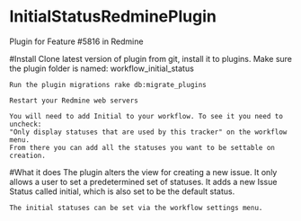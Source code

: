 # InitialStatusRedminePlugin
Plugin for Feature #5816 in Redmine



#Install
    Clone latest version of plugin from git, install it to plugins. 
    Make sure the plugin folder is named: workflow_initial_status

    Run the plugin migrations rake db:migrate_plugins

    Restart your Redmine web servers
    
    You will need to add Initial to your workflow. To see it you need to uncheck:
    "Only display statuses that are used by this tracker" on the workflow menu.
    From there you can add all the statuses you want to be settable on creation.

#What it does
    The plugin alters the view for creating a new issue. 
    It only allows a user to set a predetermined set of statuses. 
    It adds a new Issue Status called initial, which is also set to be the default status.
    
    The initial statuses can be set via the workflow settings menu. 
